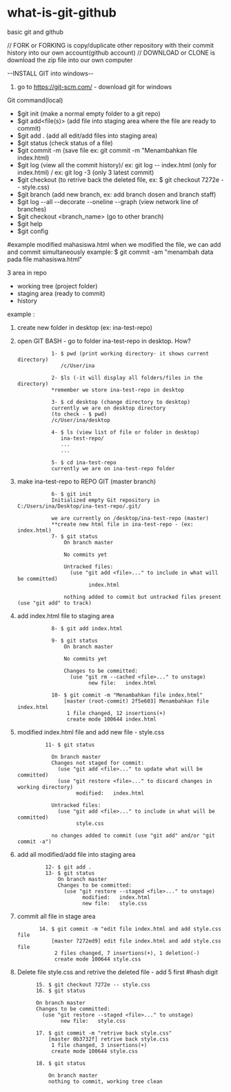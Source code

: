 # what-is-git-github
basic git and github

// FORK or FORKING is copy/duplicate other repository with their commit history into our own account(github account)
// DOWNLOAD or CLONE is download the zip file into our own computer

--INSTALL GIT into windows--

1. go to https://git-scm.com/ - download git for windows

Git command(local)
- $git init (make a normal empty folder to a git repo)
- $git add<file(s)> (add file into staging area where the file are ready to commit) 
- $git add . (add all edit/add files into staging area)
- $git status (check status of a file)
- $git commit -m (save file ex: git commit -m "Menambahkan file index.html)
- $git log (view all the commit history)/ ex: git log -- index.html (only for index.html) / ex: git log -3 (only 3 latest commit)
- $git checkout (to retrive back the deleted file, ex: $ git checkout 7272e -- style.css)
- $git branch (add new branch, ex: add branch dosen and branch staff)
- $git log --all --decorate --oneline --graph (view network line of branches)
- $git checkout <branch_name> (go to other branch)
- $git help
- $git config

#example modified mahasiswa.html
when we modified the file, we can add and commit simultaneously
example: $ git commit -am "menambah data pada file mahasiswa.html"

3 area in repo
- working tree (project folder)
- staging area (ready to commit)
- history        

example :
1. create new folder in desktop (ex: ina-test-repo)
2. open GIT BASH - go to folder ina-test-repo in desktop.
How?
                  
                  1- $ pwd (print working directory- it shows current directory)
                     /c/User/ina
                     
                  2- $ls (-it will display all folders/files in the directory)
                  *remember we store ina-test-repo in desktop
                  
                  3- $ cd desktop (change directory to desktop)
                  currently we are on desktop directory
                  (to check - $ pwd)
                  /c/User/ina/desktop
                  
                  4- $ ls (view list of file or folder in desktop)
                     ina-test-repo/
                     ...
                     ...
                     
                  5- $ cd ina-test-repo
                  currently we are on ina-test-repo folder
                  
3. make ina-test-repo to REPO GIT (master branch)
                  
                  6- $ git init
                  Initialized empty Git repository in C:/Users/ina/Desktop/ina-test-repo/.git/
                  
                  we are currently on /desktop/ina-test-repo (master)
                  **create new html file in ina-test-repo - (ex: index.html)
                  7- $ git status 
                      On branch master

                      No commits yet

                      Untracked files:
                        (use "git add <file>..." to include in what will be committed)
                              index.html

                      nothing added to commit but untracked files present (use "git add" to track)

4. add index.html file to staging area

                  8- $ git add index.html
                  
                  9- $ git status
                      On branch master

                      No commits yet

                      Changes to be committed:
                        (use "git rm --cached <file>..." to unstage)
                              new file:   index.html
                              
                  10- $ git commit -m "Menambahkan file index.html"
                      [master (root-commit) 2f5e603] Menambahkan file index.html
                       1 file changed, 12 insertions(+)
                       create mode 100644 index.html
                       
5. modified index.html file and add new file - style.css
                
                11- $ git status
                
                  On branch master
                  Changes not staged for commit:
                    (use "git add <file>..." to update what will be committed)
                    (use "git restore <file>..." to discard changes in working directory)
                          modified:   index.html

                  Untracked files:
                    (use "git add <file>..." to include in what will be committed)
                          style.css

                  no changes added to commit (use "git add" and/or "git commit -a")
                  
6. add all modified/add file into staging area
      
                12- $ git add .
                13- $ git status
                    On branch master
                    Changes to be committed:
                      (use "git restore --staged <file>..." to unstage)
                            modified:   index.html
                            new file:   style.css
7. commit all file in stage area

              14. $ git commit -m "edit file index.html and add style.css file
                  [master 7272ed9] edit file index.html and add style.css file
                   2 files changed, 7 insertions(+), 1 deletion(-)
                   create mode 100644 style.css
 
 8. Delete file style.css and retrive the deleted file - add 5 first #hash digit
 
              15. $ git checkout 7272e -- style.css
              16. $ git status
              
              On branch master
              Changes to be committed:
                (use "git restore --staged <file>..." to unstage)
                      new file:   style.css
                      
              17. $ git commit -m "retrive back style.css"
                  [master 0b3732f] retrive back style.css
                   1 file changed, 3 insertions(+)
                   create mode 100644 style.css
               
              18. $ git status
              
                  On branch master
                  nothing to commit, working tree clean
                  

              

              

              
